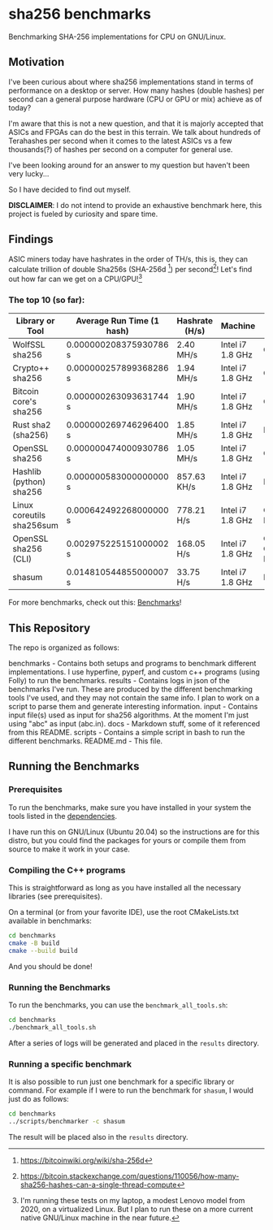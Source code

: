 # sha256 benchmarks

Benchmarking SHA-256 implementations for CPU on GNU/Linux.

## Motivation

I've been curious about where sha256 implementations stand in terms of
performance on a desktop or server. How many hashes (double hashes) 
per second can a general purpose hardware (CPU or GPU or mix) achieve 
as of today?

I'm aware that this is not a new question, and that it is majorly accepted 
that ASICs and FPGAs can do the best in this terrain. We talk about hundreds
of Terahashes per second when it comes to the latest ASICs vs a few thousands(?) 
of hashes per second on a computer for general use.

I've been looking around for an answer to my question but haven't been very
lucky...

So I have decided to find out myself. 

**DISCLAIMER**: I do not intend to provide an exhaustive benchmark here, this
project is fueled by curiosity and spare time.


## Findings

ASIC miners today have hashrates in the order of TH/s, this is, they can calculate
trillion of double Sha256s (SHA-256d [^sha256-d]) per second[^btc-lingo]! 
Let's find out how far can we get on a CPU/GPU![^machine]

### The top 10 (so far):

| Library or Tool           | Average Run Time (1 hash) | Hashrate (H/s) | Machine          | Program            |
|---------------------------|---------------------------|----------------|------------------|--------------------|
| WolfSSL sha256            | 0.000000208375930786 s    | 2.40   MH/s    | Intel i7 1.8 GHz | C++                |
| Crypto++ sha256           | 0.000000257899368286 s    | 1.94   MH/s    | Intel i7 1.8 GHz | C++                |
| Bitcoin core's sha256     | 0.000000263093631744 s    | 1.90   MH/s    | Intel i7 1.8 GHz | C++                |
| Rust sha2 (sha256)        | 0.000000269746296400 s    | 1.85   MH/s    | Intel i7 1.8 GHz | Rust               |
| OpenSSL sha256            | 0.000000474000930786 s    | 1.05   MH/s    | Intel i7 1.8 GHz | C++                |
| Hashlib (python) sha256   | 0.000000583000000000 s    | 857.63 KH/s    | Intel i7 1.8 GHz | Python             |
| Linux coreutils sha256sum | 0.000642492268000000 s    | 778.21  H/s    | Intel i7 1.8 GHz | Command Line       |
| OpenSSL sha256 (CLI)      | 0.002975225151000002 s    | 168.05  H/s    | Intel i7 1.8 GHz | C/C++ Command Line |
| shasum                    | 0.014810544855000007 s    | 33.75   H/s    | Intel i7 1.8 GHz | Perl               |


For more benchmarks, check out this: [Benchmarks](docs/Benchmarks.md)!

## This Repository

The repo is organized as follows:

benchmarks  - Contains both setups and programs to benchmark different implementations. I use hyperfine, 
              pyperf, and custom c++ programs (using Folly) to run the benchmarks.
results     - Contains logs in json of the benchmarks I've run. These are produced by the different benchmarking
              tools I've used, and they may not contain the same info. I plan to work on a script to parse them
              and generate interesting information.
input       - Contains input file(s) used as input for sha256 algorithms. 
              At the moment I'm just using "abc" as input (abc.in).
docs        - Markdown stuff, some of it referenced from this README.
scripts     - Contains a simple script in bash to run the different benchmarks.
README.md   - This file.

## Running the Benchmarks

### Prerequisites
To run the benchmarks, make sure you have installed in your system the tools listed in the 
[dependencies](docs/Dependencies.md).  

I have run this on GNU/Linux (Ubuntu 20.04) so the instructions are for this 
distro, but you could find the packages for yours or compile them from source to make it work in your case.

### Compiling the C++ programs
This is straightforward as long as you have installed all the necessary libraries (see prerequisites).

On a terminal (or from your favorite IDE), use the root CMakeLists.txt available in benchmarks:
```bash
cd benchmarks
cmake -B build
cmake --build build
```

And you should be done!

### Running the Benchmarks
To run the benchmarks, you can use the `benchmark_all_tools.sh`:

```bash
cd benchmarks
./benchmark_all_tools.sh
```

After a series of logs will be generated and placed in the `results` directory.

### Running a specific benchmark
It is also possible to run just one benchmark for a specific library or command.
For example if I were to run the benchmark for `shasum`, I would just do as follows:

```bash
cd benchmarks
../scripts/benchmarker -c shasum
```

The result will be placed also in the `results` directory.



[^machine]: I'm running these tests on my laptop, a modest Lenovo model from 2020, on a virtualized Linux. 
            But I plan to run these on a more current native GNU/Linux machine in the near future.

[^sha256-d]: https://bitcoinwiki.org/wiki/sha-256d

[^btc-lingo]: https://bitcoin.stackexchange.com/questions/110056/how-many-sha256-hashes-can-a-single-thread-compute
